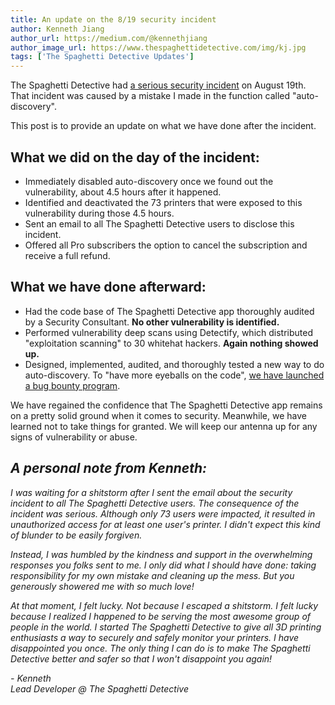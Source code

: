 ```yaml
---
title: An update on the 8/19 security incident
author: Kenneth Jiang
author_url: https://medium.com/@kennethjiang
author_image_url: https://www.thespaghettidetective.com/img/kj.jpg
tags: ['The Spaghetti Detective Updates']
---
```


The Spaghetti Detective had [a serious security incident](/blog/2021/08/19/what-happened-last-night) on August 19th. That incident was caused by a mistake I made in the function called "auto-discovery".

This post is to provide an update on what we have done after the incident.

## What we did on the day of the incident:

* Immediately disabled auto-discovery once we found out the vulnerability, about 4.5 hours after it happened.
* Identified and deactivated the 73 printers that were exposed to this vulnerability during those 4.5 hours.
* Sent an email to all The Spaghetti Detective users to disclose this incident.
* Offered all Pro subscribers the option to cancel the subscription and receive a full refund.

## What we have done afterward:

* Had the code base of The Spaghetti Detective app thoroughly audited by a Security Consultant. **No other vulnerability is identified.**
* Performed vulnerability deep scans using Detectify, which distributed "exploitation scanning" to 30 whitehat hackers. **Again nothing showed up.**
* Designed, implemented, audited, and thoroughly tested a new way to do auto-discovery. To "have more eyeballs on the code", [we have launched a bug bounty program](/blog/2021/09/11/auto-discovery-with-improved-security).

We have regained the confidence that The Spaghetti Detective app remains on a pretty solid ground when it comes to security. Meanwhile, we have learned not to take things for granted. We will keep our antenna up for any signs of vulnerability or abuse.

## *A personal note from Kenneth:*

*I was waiting for a shitstorm after I sent the email about the security incident to all The Spaghetti Detective users. The consequence of the incident was serious. Although only 73 users were impacted, it resulted in unauthorized access for at least one user's printer. I didn't expect this kind of blunder to be easily forgiven.*

*Instead, I was humbled by the kindness and support in the overwhelming responses you folks sent to me. I only did what I should have done: taking responsibility for my own mistake and cleaning up the mess. But you generously showered me with so much love!*

*At that moment, I felt lucky. Not because I escaped a shitstorm. I felt lucky because I realized I happened to be serving the most awesome group of people in the world. I started The Spaghetti Detective to give all 3D printing enthusiasts a way to securely and safely monitor your printers. I have disappointed you once. The only thing I can do is to make The Spaghetti Detective better and safer so that I won't disappoint you again!*

<div><em>- Kenneth</em></div>

<div><em>Lead Developer @ The Spaghetti Detective</em></div>
